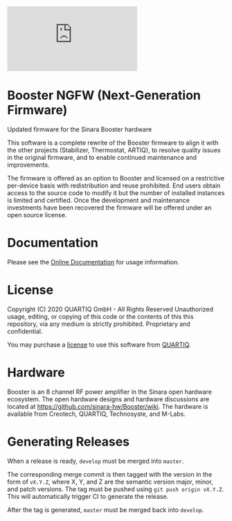 [![QUARTIQ Matrix Chat](https://img.shields.io/matrix/quartiq:matrix.org)](https://matrix.to/#/#quartiq:matrix.org)

# Booster NGFW (Next-Generation Firmware)

Updated firmware for the Sinara Booster hardware

This software is a complete rewrite of the Booster firmware to align it with
the other projects (Stabilizer, Thermostat, ARTIQ), to resolve quality issues
in the original firmware, and to enable continued maintenance and improvements.

The firmware is offered as an option to Booster and licensed on a restrictive
per-device basis with redistribution and reuse prohibited. End users obtain
access to the source code to modify it but the number of installed instances is
limited and certified. Once the development and maintenance investments have
been recovered the firmware will be offered under an open source license.

# Documentation

Please see the [Online Documentation](https://quartiq.de/booster-doc) for usage information.

# License

Copyright (C) 2020 QUARTIQ GmbH - All Rights Reserved
Unauthorized usage, editing, or copying of this code or the contents of this
this repository, via any medium is strictly prohibited.
Proprietary and confidential.

You may purchase a [license](LICENSE) to use this software from
[QUARTIQ](mailto:sales@quartiq.com).

# Hardware

Booster is an 8 channel RF power amplifier in the Sinara open hardware ecosystem.
The open hardware designs and hardware discussions are located at
https://github.com/sinara-hw/Booster/wiki.
The hardware is available from Creotech, QUARTIQ, Technosyste, and M-Labs.

# Generating Releases

When a release is ready, `develop` must be merged into `master`.

The corresponding merge commit is then tagged with the version in the form of `vX.Y.Z`, where X, Y,
and Z are the semantic version major, minor, and patch versions. The tag must be pushed using `git
push origin vX.Y.Z`. This will automatically trigger CI to generate the release.

After the tag is generated, `master` must be merged back into `develop`.
